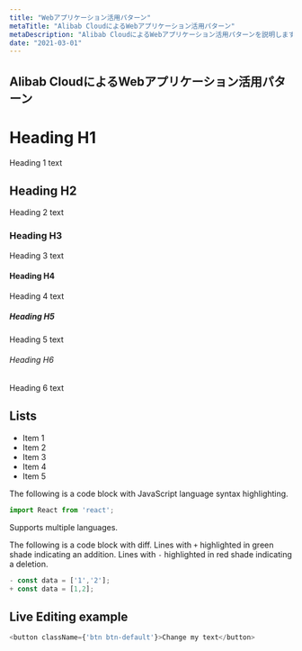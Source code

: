 ```yaml
---
title: "Webアプリケーション活用パターン"
metaTitle: "Alibab CloudによるWebアプリケーション活用パターン"
metaDescription: "Alibab CloudによるWebアプリケーション活用パターンを説明します"
date: "2021-03-01"
---
```


## Alibab CloudによるWebアプリケーション活用パターン



# Heading H1
Heading 1 text

## Heading H2
Heading 2 text

### Heading H3
Heading 3 text

#### Heading H4
Heading 4 text

##### Heading H5
Heading 5 text

###### Heading H6
Heading 6 text

## Lists
- Item 1
- Item 2
- Item 3
- Item 4
- Item 5

The following is a code block with JavaScript language syntax highlighting.

```javascript
import React from 'react';
```

Supports multiple languages.

The following is a code block with diff. Lines with `+` highlighted in green shade indicating an addition. Lines with `-` highlighted in red shade indicating a deletion.

```javascript
- const data = ['1','2'];
+ const data = [1,2];
```

## Live Editing example

```javascript react-live=true
<button className={'btn btn-default'}>Change my text</button>
```
